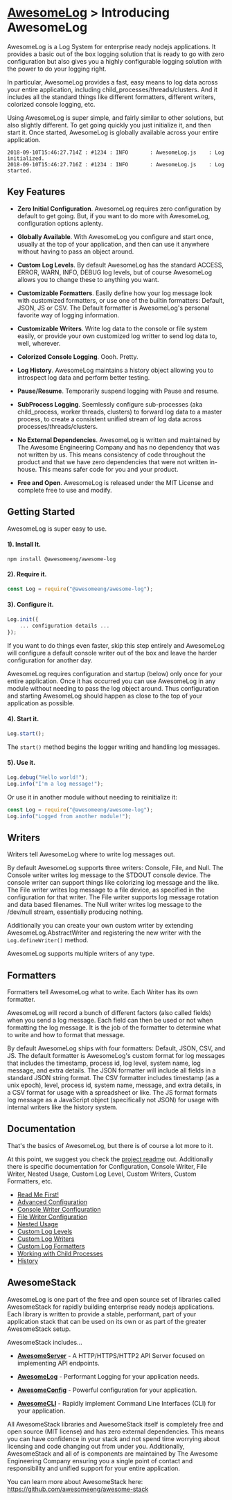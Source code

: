 # [AwesomeLog](../README.md) > Introducing AwesomeLog

AwesomeLog is a Log System for enterprise ready nodejs applications. It provides a basic out of the box logging solution that is ready to go with zero configuration but also gives you a highly configurable logging solution with the power to do your logging right.

In particular, AwesomeLog provides a fast, easy means to log data across your entire application, including child_processes/threads/clusters.  And it includes all the standard things like different formatters, different writers, colorized console logging, etc.

Using AwesomeLog is super simple, and fairly similar to other solutions, but also slightly different.  To get going quickly you just initialize it, and then start it.  Once started, AwesomeLog is globally available across your entire application.

```
2018-09-10T15:46:27.714Z : #1234 : INFO       : AwesomeLog.js    : Log initialized.
2018-09-10T15:46:27.716Z : #1234 : INFO       : AwesomeLog.js    : Log started.
```

## Key Features

 - **Zero Initial Configuration**. AwesomeLog requires zero configuration by default to get going.  But, if you want to do more with AwesomeLog, configuration options aplenty.

 - **Globally Available**. With AwesomeLog you configure and start once, usually at the top of your application, and then can use it anywhere without having to pass an object around.

 - **Custom Log Levels**. By default AwesomeLog has the standard ACCESS, ERROR, WARN, INFO, DEBUG log levels, but of course AwesomeLog allows you to change these to anything you want.

 - **Customizable Formatters**. Easily define how your log message look with customized formatters, or use one of the builtin formatters: Default, JSON, JS or CSV.  The Default formatter is AwesomeLog's personal favorite way of logging information.

 - **Customizable Writers**. Write log data to the console or file system easily, or provide your own customized log writter to send log data to, well, wherever.

 - **Colorized Console Logging**. Oooh. Pretty.

 - **Log History**. AwesomeLog maintains a history object allowing you to introspect log data and perform better testing.

 - **Pause/Resume**. Temporarily suspend logging with Pause and resume.

 - **SubProcess Logging**. Seemlessly configure sub-processes (aka child_process, worker threads, clusters) to forward log data to a master process, to create a consistent unified stream of log data across processes/threads/clusters.

 - **No External Dependencies**. AwesomeLog is written and maintained by The Awesome Engineering Company and has no dependency that was not written by us. This means consistency of code throughout the product and that we have zero dependencies that were not written in-house.  This means safer code for you and your product.

 - **Free and Open**. AwesomeLog is released under the MIT License and complete free to use and modify.

## Getting Started

AwesomeLog is super easy to use.

#### 1). Install It.

```shell
npm install @awesomeeng/awesome-log
```

#### 2). Require it.

```javascript
const Log = require("@awesomeeng/awesome-log");
```

#### 3). Configure it.

```javascript
Log.init({
	... configuration details ...
});
```

If you want to do things even faster, skip this step entirely and AwesomeLog will configure a default console writer out of the box and leave the harder configuration for another day.

AwesomeLog requires configuration and startup (below) only once for your entire application. Once it has occurred you can use AwesomeLog in any module without needing to pass the log object around.  Thus configuration and starting AwesomeLog should happen as close to the top of your application as possible.

#### 4). Start it.
```javascript
Log.start();
```

The `start()` method begins the logger writing and handling log messages.

#### 5). Use it.
```javascript
Log.debug("Hello world!");
Log.info("I'm a log message!");
```

Or use it in another module without needing to reinitialize it:

```javascript
const Log = require("@awesomeeng/awesome-log");
Log.info("Logged from another module!");
```

## Writers

Writers tell AwesomeLog where to write log messages out.

By default AwesomeLog supports three writers: Console, File, and Null.  The Console writer writes log message to the STDOUT console device.  The console writer can support things like colorizing log message and the like. The File writer writes log message to a file device, as specified in the configuration for that writer.  The File writer supports log message rotation and data based filenames. The Null writer writes log message to the /dev/null stream, essentially producing nothing.

Additionally you can create your own custom writer by extending AwesomeLog.AbstractWriter and registering the new writer with the `Log.defineWriter()` method.

AwesomeLog supports multiple writers of any type.

## Formatters

Formatters tell AwesomeLog what to write.  Each Writer has its own formatter.

AwesomeLog will record a bunch of different factors (also called fields) when you send a log message.  Each field can then be used or not when formatting the log message. It is the job of the formatter to determine what to write and how to format that message.

By default AwesomeLog ships with four formatters: Default, JSON, CSV, and JS.  The default formatter is AwesomeLog's custom format for log messages that includes the timestamp, process id, log level, system name, log message, and extra details.  The JSON formatter will include all fields in a standard JSON string format.  The CSV formatter includes timestamp (as a unix epoch), level, process id, system name, message, and extra details, in a CSV format for usage with a spreadsheet or like.  The JS format formats log message as a JavaScript object (specifically not JSON) for usage with internal writers like the history system.

## Documentation

That's the basics of AwesomeLog, but there is of course a lot more to it.

At this point, we suggest you check the [project readme](https://github.com/awesomeeng/awesome-log) out. Additionally there is specific documentation for Configuration, Console Writer, File Writer, Nested Usage, Custom Log Level, Custom Writers, Custom Formatters, etc.

 - [Read Me First!](https://github.com/awesomeeng/awesome-log)
 - [Advanced Configuration](https://github.com/awesomeeng/awesome-log/blob/master/docs/Configuration.md)
 - [Console Writer Configuration](https://github.com/awesomeeng/awesome-log/blob/master/docs/ConsoleWriterConfiguration.md)
 - [File Writer Configuration](https://github.com/awesomeeng/awesome-log/blob/master/docs/FileWriterConfiguration.md)
 - [Nested Usage](https://github.com/awesomeeng/awesome-log/blob/master/docs/NestedUsage.md)
 - [Custom Log Levels](https://github.com/awesomeeng/awesome-log/blob/master/docs/LogLevels.md)
 - [Custom Log Writers](https://github.com/awesomeeng/awesome-log/blob/master/docs/LogWriters.md)
 - [Custom Log Formatters](https://github.com/awesomeeng/awesome-log/blob/master/docs/LogFormatters.md)
 - [Working with Child Processes](https://github.com/awesomeeng/awesome-log/blob/master/docs/ChildProcess.md)
 - [History](https://github.com/awesomeeng/awesome-log/blob/master/docs/History.md)

## AwesomeStack

AwesomeLog is one part of the free and open source set of libraries called AwesomeStack for rapidly building enterprise ready nodejs applications.  Each library is written to provide a stable, performant, part of your application stack that can be used on its own or as part of the greater AwesomeStack setup.

AwesomeStack includes...

 - **[AwesomeServer](https://github.com/awesomeeng/awesome-server)** - A HTTP/HTTPS/HTTP2 API Server focused on implementing API endpoints.

 - **[AwesomeLog](https://github.com/awesomeeng/awesome-log)** - Performant Logging for your application needs.

 - **[AwesomeConfig](https://github.com/awesomeeng/awesome-config)** - Powerful configuration for your application.

 - **[AwesomeCLI](https://github.com/awesomeeng/awesome-cli)** - Rapidly implement Command Line Interfaces (CLI) for your application.

All AwesomeStack libraries and AwesomeStack itself is completely free and open source (MIT license) and has zero external dependencies. This means you can have confidence in your stack and not spend time worrying about licensing and code changing out from under you. Additionally, AwesomeStack and all of is components are maintained by The Awesome Engineering Company ensuring you a single point of contact and responsibility and unified support for your entire application.

You can learn more about AwesomeStack here: https://github.com/awesomeeng/awesome-stack

